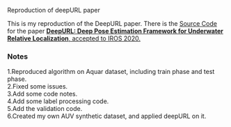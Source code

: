 Reproduction of deepURL paper

This is my reproduction of the DeepURL paper.
There is the [Source Code](https://github.com/joshi-bharat/deep_underwater_localization) for the paper [**DeepURL: Deep Pose Estimation Framework for Underwater Relative Localization**, 
accepted to IROS 2020.](https://arxiv.org/abs/2003.05523)

### Notes
1.Reproduced algorithm on Aquar dataset, including train phase and test phase.  
2.Fixed some issues.  
3.Add some code notes.   
4.Add some label processing code.  
5.Add the validation code.   
6.Created my own AUV synthetic dataset, and applied deepURL on it.
